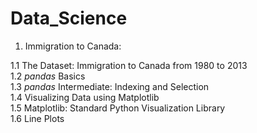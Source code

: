 # Data_Science

1. Immigration to Canada:

1.1 The Dataset: Immigration to Canada from 1980 to 2013<br>
1.2 *pandas* Basics<br>
1.3 *pandas* Intermediate: Indexing and Selection<br>
1.4 Visualizing Data using Matplotlib<br>
1.5 Matplotlib: Standard Python Visualization Library<br>
1.6 Line Plots<br>
